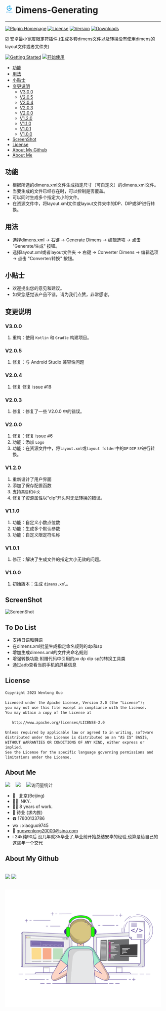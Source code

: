 # <img src="https://raw.githubusercontent.com/Wenlong-Guo/open-assets/main/img/blog/pluginIcon.svg" style="width: 26px"> Dimens-Generating

---

[![Plugin Homepage][badge:plugin-homepage]][plugin-homepage]
[![License][license-img]][license]
[![Version][version-img]][plugin]
[![Downloads][badge:downloads]][plugin-homepage]

:ballot_box_with_check: 安卓最小宽度限定符插件.(生成多套dimens文件以及转换没有使用dimens的layout文件或者文件夹)

[![Getting Started][badge:get-started-en]][get-started-en]
[![开始使用][badge:get-started-zh]][get-started-zh]

[//]: # ([![はじめに][badge:get-started-jp]][get-started-ja])

[//]: # ([![시작하기][badge:get-started-ko]][get-started-ko])

- [功能](#功能)
- [用法](#用法)
- [小贴士](#小贴士)
- [变更说明](#变更说明)
  - [V3.0.0](#V300)
  - [V2.0.5](#V205)
  - [V2.0.4](#V204)
  - [V2.0.3](#V203)
  - [V2.0.0](#V200)
  - [V1.2.0](#V120)
  - [V1.1.0](#V110)
  - [V1.0.1](#V101)
  - [V1.0.0](#V100)
- [ScreenShot](#ScreenShot)
- [License](#License)
- [About My Github](#About-My-Github)
- [About Me](#About-Me)

## 功能

* 根据所选的dimens.xml文件生成指定尺寸（可自定义）的dimens.xml文件。
* 当要生成的文件已经存在时，可以控制是否覆盖。
* 可以同时生成多个指定大小的文件。
* 在资源文件中，将layout.xml文件或layout文件夹中的DP、DIP或SP进行转换。

## 用法

* 选择dimens.xml -> 右键 -> Generate Dimens -> 编辑选项 -> 点击 "Generate/生成" 按钮。
* 选择layout.xml或者layout文件夹 -> 右键 -> Converter Dimens -> 编辑选项 -> 点击 "Converter/转换" 按钮。

## 小贴士

* 欢迎提出您的意见和建议。
* 如果您感觉该产品不错，请为我们点赞，非常感谢。

## 变更说明

### V3.0.0
1. 重构：使用 `Kotlin` 和 `Gradle` 构建项目。

### V2.0.5
1. 修复：与 Android Studio 兼容性问题

### V2.0.4
1. 修复 修复 issue #18

### V2.0.3
1. 修复：修复了一些 V2.0.0 中的错误。

### V2.0.0
1. 修复：修复 issue #6
2. 功能：添加 `Logo`
3. 功能：在资源文件中，将`layout.xml`或`layout folder`中的`DP` `DIP` `SP`进行转换。

### V1.2.0
1. 重新设计了用户界面
2. 添加了保存配置函数
3. 支持`英语`和`中文`
4. 修复了资源属性以“dip”开头时无法转换的错误。

### V1.1.0
1. 功能：自定义小数点位数
2. 功能：生成多个默认参数
3. 功能：自定义限定符名称

### V1.0.1
1. 修正：解决了生成文件的指定大小无效的问题。

### V1.0.0
1. 初始版本：生成 `dimens.xml`。

## ScreenShot

![ScreenShot](https://plugins.jetbrains.com/files/11290/screenshot_19610.png)

## To Do List

* 支持日语和韩语
* 在dimens.xml批量生成指定命名规则的dp和sp
* 增加生成dimens.xml的文件夹命名规则
* 增强转换功能 附赠代码中引用的px dp dip sp的转换工具类
* 通过adb查看当前手机的屏幕信息

License
-------

    Copyright 2023 Wenlong Guo

    Licensed under the Apache License, Version 2.0 (the "License");
    you may not use this file except in compliance with the License.
    You may obtain a copy of the License at

       http://www.apache.org/licenses/LICENSE-2.0

    Unless required by applicable law or agreed to in writing, software
    distributed under the License is distributed on an "AS IS" BASIS,
    WITHOUT WARRANTIES OR CONDITIONS OF ANY KIND, either express or implied.
    See the License for the specific language governing permissions and
    limitations under the License.

## About Me
<div align="left">
    <a href="https://juejin.cn/user/3931509310370701/posts"><img src="https://img.shields.io/badge/Website-掘金-blue" /></a>&emsp;
<!--     <a href="https://twitter.com/sun0225SUN/"><img src="https://img.shields.io/badge/Twitter-推特-blue" /></a>&emsp; -->
<!--     <a href="https://www.youtube.com/@sun0225SUN"><img src="https://img.shields.io/badge/YouTube-油管-c32136" /></a>&emsp; -->
<!--     <a href="https://box.sunguoqi.com/weixin_mp"><img src="https://img.shields.io/badge/WeChat-微信-07c160" /></a>&emsp; -->
    <a href="https://space.bilibili.com/321426902"><img src="https://img.shields.io/badge/Bilibili-B站-ff69b4" /></a>&emsp;
<!--     <a href="https://blog.csdn.net/weixin_50915462/"><img src="https://img.shields.io/badge/CSDN-论坛-c32136" /></a>&emsp; -->
<!--     <a href="https://www.zhihu.com/people/sunguoqi/"><img src="https://img.shields.io/badge/Zhihu-知乎-blue" /></a>&emsp; -->
    <!-- visitor statistics logo 访客数统计徽标 -->
    <img src="https://komarev.com/ghpvc/?username=Wenlong-Guo&label=Views&color=0e75b6&style=flat" alt="访问量统计" />
    <!--  <img src="https://visitor-badge.glitch.me/badge?page_id=sun0225SUN" alt="访客统计" /> -->
</div>

- 📍 &nbsp;&nbsp;北京(Beijing)
- 👨‍🎓 &nbsp;NKY.
- 👩‍💻 8 years of work.
- 🏢 待业 (求内推)
- ☎️ 17600133786
- wx : xiaoguo9745
- 📧  [guowenlong20000@sina.com](mailto:guowenlong20000@sina.com)
- ℹ️ 24k纯90后 没几年就35毕业了,毕业前开始总结安卓的经验,也算是给自己的这些年一个交代

## About My Github

<br/> 
<div align="left">
<img height='170' src="https://github-readme-stats.vercel.app/api/top-langs/?username=Wenlong-Guo&layout=compact&langs_count=8&theme=cobalt" align="center" />
<img height='170' src="https://github-readme-stats.vercel.app/api?username=Wenlong-Guo&show_icons=true&theme=cobalt" align="center" />
</div>
<br></br>
<img  alt="GIF" src="https://raw.githubusercontent.com/Wenlong-Guo/open-assets/main/img/blog/gif3.gif"/>

[license-img]: https://img.shields.io/badge/License-MIT-blue.svg
[license]: https://github.com/Wenlong-Guo/Dimens-Generating/blob/master/LICENSE
[version-img]: https://img.shields.io/badge/Jetbrains%20Plugins-V2.0.5-blue.svg
[plugin]: https://plugins.jetbrains.com/plugin/11290

[badge:plugin-homepage]: https://img.shields.io/badge/plugin--homepage-Dimens--Generating-blue
[badge:downloads]: https://img.shields.io/jetbrains/plugin/d/11290.svg?style=flat-square&colorB=blue

[plugin-homepage]: https://plugins.jetbrains.com/plugin/11290-dimens-generating
[dimens-generating-plugin]: https://plugins.jetbrains.com/plugin/11290-dimens-generating
[plugin-homepage]: https://plugins.jetbrains.com/plugin/8579-translation

[badge:get-started-en]: https://img.shields.io/badge/Get%20Started-English-4CAF50?style=flat-square
[badge:get-started-zh]: https://img.shields.io/badge/%E5%BC%80%E5%A7%8B%E4%BD%BF%E7%94%A8-%E4%B8%AD%E6%96%87-2196F3?style=flat-square
[badge:get-started-jp]: https://img.shields.io/badge/%E3%81%AF%E3%81%98%E3%82%81%E3%81%AB-%E6%97%A5%E6%9C%AC%E8%AA%9E-009688?style=flat-square
[badge:get-started-ko]: https://img.shields.io/badge/%EC%8B%9C%EC%9E%91%ED%95%98%EA%B8%B0-%ED%95%9C%EA%B5%AD%EC%96%B4-7CB342?style=flat-square

[get-started-en]: https://github.com/Wenlong-Guo/Dimens-Generating/blob/master/README.md
[get-started-zh]: https://github.com/Wenlong-Guo/Dimens-Generating/blob/master/README-zh.md
[get-started-ja]: https://github.com/Wenlong-Guo/Dimens-Generating/blob/master/README-ja.md
[get-started-ko]: https://github.com/Wenlong-Guo/Dimens-Generating/blob/master/README-ko.md
